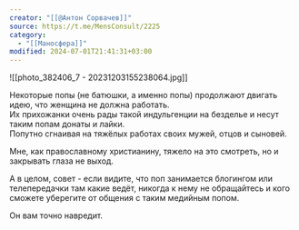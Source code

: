 ```yaml
---
creator: "[[@Антон Сорвачев]]"
source: https://t.me/MensConsult/2225
category:
  - "[[Маносфера]]"
modified: 2024-07-01T21:41:31+03:00
---
```


![[photo_382406_7 - 20231203155238064.jpg]]

Некоторые попы (не батюшки, а именно попы) продолжают двигать идею, что женщина не должна работать.  
Их прихожанки очень рады такой индульгенции на безделье и несут таким попам донаты и лайки.  
Попутно сгнаивая на тяжёлых работах своих мужей, отцов и сыновей. 

Мне, как православному христианину, тяжело на это смотреть, но и закрывать глаза не выход.

А в целом, совет - если видите, что поп занимается блогингом или телепередачки там какие ведёт, никогда к нему не обращайтесь и кого сможете уберегите от общения с таким медийным попом. 

Он вам точно навредит.
